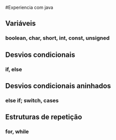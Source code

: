 # Experiencia com java

## Variáveis
### boolean, char, short, int, const, unsigned

## Desvios condicionais
### if, else 

## Desvios condicionais aninhados
### else if; switch, cases

## Estruturas de repetição
### for, while
